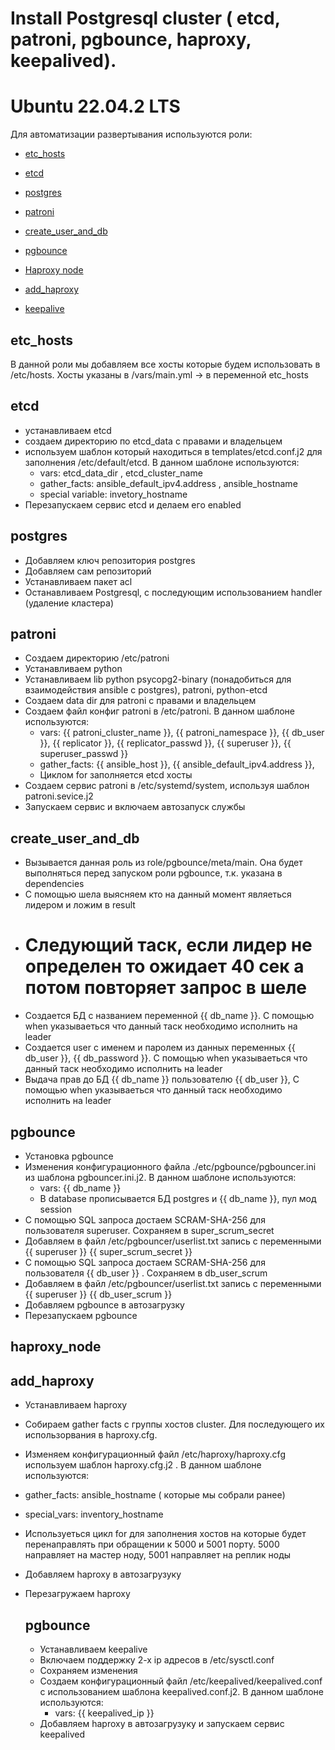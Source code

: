 # Install Postgresql cluster ( etcd, patroni, pgbounce, haproxy, keepalived).
# Ubuntu 22.04.2 LTS
Для автоматизации развертывания используются роли:
- [etc_hosts](#etc_hosts)  
- [etcd](#etcd)
- [postgres](#postgres)  
- [patroni](#patroni)
- [create_user_and_db](#create_user)
- [pgbounce](#images)  

- [Haproxy node](#haproxy_node)
- [add_haproxy](#add_haproxy)
- [keepalive](#keepalive)

<a name="headers"><h2>etc_hosts</h2></a>
В данной роли мы добавляем все хосты которые будем использовать в /etc/hosts. Хосты указаны в /vars/main.yml -> в переменной etc_hosts


<a name="headers"><h2>etcd</h2></a>
- устанавливаем etcd
- создаем директорию по etcd_data с правами и владельцем
- используем шаблон который находиться в templates/etcd.conf.j2 для заполнения /etc/default/etcd. В данном шаблоне используются:
  - vars: etcd_data_dir , etcd_cluster_name
  - gather_facts: ansible_default_ipv4.address , ansible_hostname
  - special variable: invetory_hostname
- Перезапускаем сервис etcd и делаем его enabled

<a name="headers"><h2>postgres</h2></a>
- Добавляем ключ репозитория postgres
- Добавляем сам репозиторий
- Устанавливаем пакет acl
- Останавливаем Postgresql, с последующим использованием handler (удаление кластера)

<a name="headers"><h2>patroni</h2></a>
- Создаем директорию /etc/patroni
- Устанавливаем python
- Устанавливаем lib python psycopg2-binary (понадобиться для взаимодействия ansible c postgres), patroni, python-etcd
- Создаем data dir для patroni c правами и владельцем
- Создаем файл конфиг patroni в /etc/patroni. В данном шаблоне используются:
  - vars: {{ patroni_cluster_name }}, {{ patroni_namespace }}, {{ db_user }}, {{ replicator }}, {{ replicator_passwd }}, {{ superuser }}, {{ superuser_passwd }}
  - gather_facts: {{ ansible_host }}, {{ ansible_default_ipv4.address }},
  - Циклом for заполняется etcd хосты
- Создаем сервис patroni в /etc/systemd/system, используя шаблон patroni.sevice.j2
- Запускаем сервис и включаем автозапуск службы

<a name="headers"><h2>create_user_and_db</h2></a>
- Вызывается данная роль из role/pgbounce/meta/main. Она будет выполняться перед запуском роли pgbounce, т.к. указана в dependencies
- C помощью шела выясняем кто на данный момент являеться лидером и ложим в result
- # Следующий таск, если лидер не определен то ожидает 40 сек а потом повторяет запрос в шеле
- Создается БД с названием переменной {{ db_name }}. C помощью when указываеться что данный таск необходимо исполнить на leader
- Создается user с именем и паролем из данных переменных {{ db_user }}, {{ db_password }}. C помощью when указываеться что данный таск необходимо исполнить на leader
- Выдача прав до БД {{ db_name }} пользователю {{ db_user }}, C помощью when указываеться что данный таск необходимо исполнить на leader

<a name="headers"><h2>pgbounce</h2></a>
- Установка pgbounce
- Изменения конфигурационного файла ./etc/pgbounce/pgbouncer.ini из шаблона pgbouncer.ini.j2. В данном шаблоне используются:
  - vars: {{ db_name }}
  - В database прописывается БД postgres и {{ db_name }}, пул мод session
- C помощью SQL запроса достаем SCRAM-SHA-256 для пользователя superuser. Сохраняем в super_scrum_secret
- Добавляем в файл /etc/pgbouncer/userlist.txt запись c переменными {{ superuser }} {{ super_scrum_secret }}
- C помощью SQL запроса достаем SCRAM-SHA-256 для пользователя {{ db_user }} . Сохраняем в db_user_scrum
- Добавляем в файл /etc/pgbouncer/userlist.txt запись c переменными {{ superuser }} {{ db_user_scrum }}
- Добавляем pgbounce в автозагрузку
- Перезапускаем pgbounce

<a name="headers"><h2>haproxy_node</h2></a>

<a name="headers"><h2>add_haproxy</h2></a>
- Устанавливаем haproxy
- Собираем gather facts с группы хостов cluster. Для последующего их использорвания в haproxy.cfg.
- Изменяем конфигурационный файл /etc/haproxy/haproxy.cfg используем шаблон haproxy.cfg.j2 . В данном шаблоне используются:
- gather_facts: ansible_hostname ( которые мы собрали ранее)
- special_vars: inventory_hostname
- Используеться цикл for для заполнения хостов на которые будет перенаправлять при обращении к 5000 и 5001 порту. 5000 направляет на мастер ноду, 5001 направляет на реплик ноды
- Добавляем haproxy в автозагрузуку
- Перезагружаем haproxy

  <a name="headers"><h2>pgbounce</h2></a>
  - Устанавливаем keepalive
  - Включаем поддержку 2-х ip адресов в /etc/sysctl.conf
  - Сохраняем изменения
  - Создаем конфигурационный файл /etc/keepalived/keepalived.conf с использованием шаблона keepalived.conf.j2. В данном шаблоне используются:
    - vars: {{ keepalived_ip  }}
  - Добавляем haproxy в автозагрузуку и запускаем сервис keepalived
